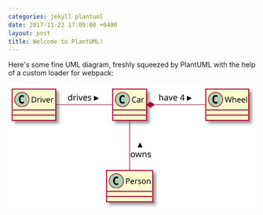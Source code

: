 ```yaml
---
categories: jekyll plantuml
date: 2017-11-22 17:09:00 +0400
layout: post
title: Welcome to PlantUML!
---
```


Here's some fine UML diagram, freshly squeezed by PlantUML with the help of a custom loader for webpack:

![My Class Diagram](/assets/my-class-diagram.svg)
